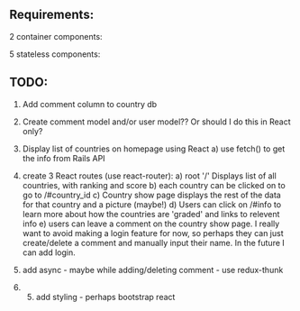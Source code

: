 Requirements:
--------------------
2 container components:

5 stateless components:



TODO:
--------------------
1) Add comment column to country db
2) Create comment model and/or user model?? Or should I do this in React only?

3) Display list of countries on homepage using React
  a) use fetch() to get the info from Rails API

4) create 3 React routes (use react-router):
  a) root '/' Displays list of all countries, with ranking and score
  b) each country can be clicked on to go to /#country_id
  c) Country show page displays the rest of the data for that country and a picture (maybe!)
  d) Users can click on /#info to learn more about how the countries are 'graded' and links to relevent info
  e) users can leave a comment on the country show page. I really want to avoid making a login feature for now, so perhaps they can just create/delete a comment and manually input their name.  In the future I can add login.

5) add async - maybe while adding/deleting comment - use redux-thunk

6) 5) add styling - perhaps bootstrap react 



